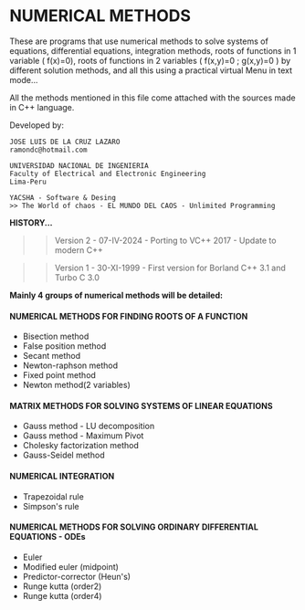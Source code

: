 # NUMERICAL METHODS

These are programs that use numerical methods to solve systems of equations, differential equations, integration methods, roots of functions in 1 variable ( f(x)=0), roots of functions in 2 variables ( f(x,y)=0 ; g(x,y)=0 ) by different solution methods, and all this using a practical virtual Menu in text mode...

All the methods mentioned in this file come attached with the sources made in C++ language.


Developed by:

	JOSE LUIS DE LA CRUZ LAZARO
	ramondc@hotmail.com

	UNIVERSIDAD NACIONAL DE INGENIERIA
	Faculty of Electrical and Electronic Engineering
	Lima-Peru

	YACSHA - Software & Desing
	>> The World of chaos - EL MUNDO DEL CAOS - Unlimited Programming

**HISTORY...**

  >> Version 2 - 07-IV-2024
	- Porting to VC++ 2017
	- Update to modern C++

  >> Version 1 - 30-XI-1999
	- First version for Borland C++ 3.1 and Turbo C 3.0



**Mainly 4 groups of numerical methods will be detailed:**

#### NUMERICAL METHODS FOR FINDING ROOTS OF A FUNCTION

+ Bisection method
+ False position method
+ Secant method
+ Newton-raphson method
+ Fixed point method
+ Newton method(2 variables)


#### MATRIX METHODS FOR SOLVING SYSTEMS OF LINEAR EQUATIONS

+ Gauss method - LU decomposition
+ Gauss method - Maximum Pivot
+ Cholesky factorization method
+ Gauss-Seidel method

#### NUMERICAL INTEGRATION

+ Trapezoidal rule
+ Simpson's rule

#### NUMERICAL METHODS FOR SOLVING ORDINARY DIFFERENTIAL EQUATIONS - ODEs

+ Euler
+ Modified euler (midpoint)
+ Predictor-corrector (Heun's)
+ Runge kutta (order2)
+ Runge kutta (order4)